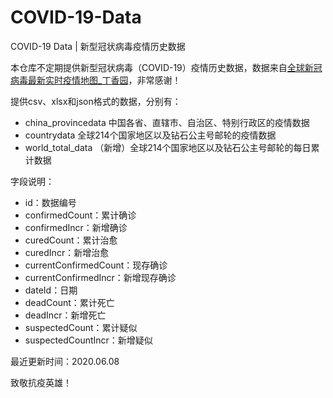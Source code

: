 # COVID-19-Data
COVID-19 Data | 新型冠状病毒疫情历史数据

本仓库不定期提供新型冠状病毒（COVID-19）疫情历史数据，数据来自[全球新冠病毒最新实时疫情地图_丁香园](https://ncov.dxy.cn/ncovh5/view/pneumonia "全球新冠病毒最新实时疫情地图_丁香园")，非常感谢！

提供csv、xlsx和json格式的数据，分别有：

- china_provincedata 中国各省、直辖市、自治区、特别行政区的疫情数据
- countrydata 全球214个国家地区以及钻石公主号邮轮的疫情数据
- world_total_data （新增）全球214个国家地区以及钻石公主号邮轮的每日累计数据

字段说明：

- id：数据编号
- confirmedCount：累计确诊
- confirmedIncr：新增确诊
- curedCount：累计治愈
- curedIncr：新增治愈
- currentConfirmedCount：现存确诊
- currentConfirmedIncr：新增现存确诊
- dateId：日期
- deadCount：累计死亡
- deadIncr：新增死亡
- suspectedCount：累计疑似
- suspectedCountIncr：新增疑似

最近更新时间：2020.06.08

致敬抗疫英雄！
